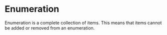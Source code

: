 # Enumeration

Enumeration is a complete collection of items. This means that items cannot be added or removed from an enumeration.